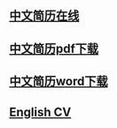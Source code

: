 
## [中文简历在线](chinese.resume.md)
## [中文简历pdf下载](chinese.resume.pdf)
## [中文简历word下载](chinese.resume.docx)
## [English CV](english.resume.md)
